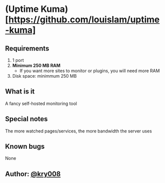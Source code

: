 # (Uptime Kuma)[https://github.com/louislam/uptime-kuma]  

## Requirements
1. 1 port
1. __Minimum 250 MB RAM__
    * If you want more sites to monitor or plugins, you will need more RAM
1. Disk space: minimmum 250 MB

## What is it
A fancy self-hosted monitoring tool

## Special notes
The more watched pages/services, the more bandwidth the server uses

## Known bugs
None

## Author: [@kry008](https://github.com/kry008)